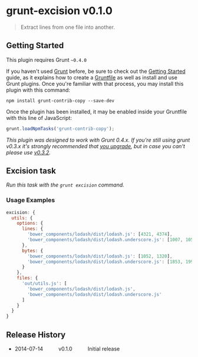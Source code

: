 # grunt-excision v0.1.0

> Extract lines from one file into another.


## Getting Started

This plugin requires Grunt `~0.4.0`

If you haven't used [Grunt](http://gruntjs.com/) before, be sure to check out the [Getting Started](http://gruntjs.com/getting-started) guide, as it explains how to create a [Gruntfile](http://gruntjs.com/sample-gruntfile) as well as install and use Grunt plugins. Once you're familiar with that process, you may install this plugin with this command:

```shell
npm install grunt-contrib-copy --save-dev
```

Once the plugin has been installed, it may be enabled inside your Gruntfile with this line of JavaScript:

```js
grunt.loadNpmTasks('grunt-contrib-copy');
```

*This plugin was designed to work with Grunt 0.4.x. If you're still using grunt v0.3.x it's strongly recommended that [you upgrade](http://gruntjs.com/upgrading-from-0.3-to-0.4), but in case you can't please use [v0.3.2](https://github.com/gruntjs/grunt-contrib-copy/tree/grunt-0.3-stable).*


## Excision task

_Run this task with the `grunt excision` command._

### Usage Examples

```js
excision: {
  utils: {
    options: {
      lines: {
        'bower_components/lodash/dist/lodash.js': [4321, 4374],
        'bower_components/lodash/dist/lodash.underscore.js': [1007, 1050]
      },
      bytes: {
        'bower_components/lodash/dist/lodash.js': [1052, 1320],
        'bower_components/lodash/dist/lodash.underscore.js': [1853, 1998]
      }
    },
    files: {
      'out/utils.js': [
        'bower_components/lodash/dist/lodash.js',
        'bower_components/lodash/dist/lodash.underscore.js'
      ]
    }
  }
}
```


## Release History

 * 2014-07-14   v0.1.0   Initial release
